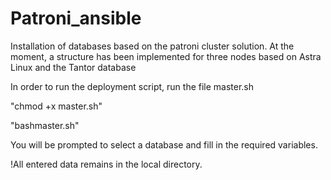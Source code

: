 # Patroni_ansible

Installation of databases based on the patroni cluster solution. 
At the moment, a structure has been implemented for three nodes based on Astra Linux and the Tantor database 

In order to run the deployment script, run the file master.sh 

"chmod +x master.sh"

"bashmaster.sh"

You will be prompted to select a database and fill in the required variables.

!All entered data remains in the local directory.
